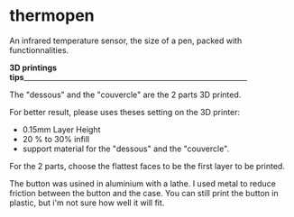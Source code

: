 # thermopen
An infrared temperature sensor, the size of a pen, packed with functionnalities.

________3D printings tips______________________________________________________________________

The "dessous" and the "couvercle" are the 2 parts 3D printed.

For better result, please uses theses setting on the 3D printer:
- 0.15mm Layer Height 
- 20 % to 30% infill
- support material for the "dessous" and the "couvercle".

For the 2 parts, choose the flattest faces to be the first layer to be printed.

The button was usined in aluminium with a lathe. I used metal to reduce friction between the button and the case. You can still print the button in plastic, but i'm not sure how well it will fit.


